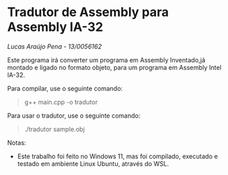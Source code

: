 # Tradutor de Assembly para Assembly IA-32
*Lucas Araújo Pena - 13/0056162*

Este programa irá converter um programa em Assembly Inventado,já montado e ligado
no formato objeto, para um programa em Assembly Intel IA-32.

Para compilar, use o seguinte comando:

> g++ main.cpp -o tradutor

Para usar o tradutor, use o seguinte comando:

> ./tradutor sample.obj

Notas:
- Este trabalho foi feito no Windows 11, mas foi compilado, executado e testado em
ambiente Linux Ubuntu, através do WSL.